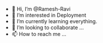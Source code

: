- 👋 Hi, I’m @Ramesh-Ravi
- 👀 I’m interested in Deployment
- 🌱 I’m currently learning everything.
- 💞️ I’m looking to collaborate ...
- 📫 How to reach me ...

<!---
Ramesh-Ravi/Ramesh-Ravi is a ✨ special ✨ repository because its `README.md` (this file) appears on your GitHub profile.
You can click the Preview link to take a look at your changes.
--->
